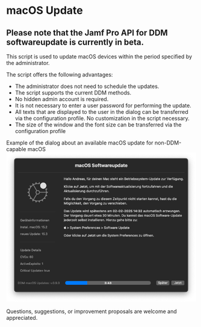 # macOS Update

## Please note that the Jamf Pro API for DDM softwareupdate is currently in beta.

This script is used to update macOS devices within the period specified by the administrator.

The script offers the following advantages:

- The administrator does not need to schedule the updates.
- The script supports the current DDM methods.
- No hidden admin account is required.
- It is not necessary to enter a user password for performing the update.
- All texts that are displayed to the user in the dialog can be transferred via the configuration profile. No customization in the script necessary.
- The size of the window and the font size can be transferred via the configuration profile
  
Example of the dialog about an available macOS update for non-DDM-capable macOS
![](https://github.com/avogel-mac/Update_macOS_DDM/blob/main/Pictures/Bildschirmfoto%202025-01-28%20um%2016.21.40.png?raw=true)


Questions, suggestions, or improvement proposals are welcome and appreciated.

